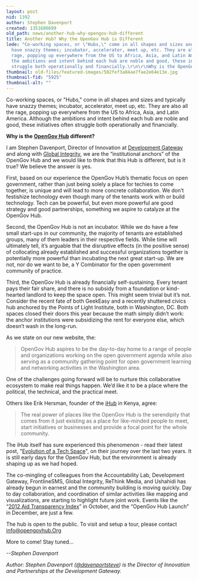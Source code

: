 ```yaml
---
layout: post
nid: 1392
author: Stephen Davenport
created: 1351686699
old_path: news/another-hub-why-opengov-hub-different
title: Another Hub? Why the OpenGov Hub is Different
lede: "Co-working spaces, or \"Hubs,\" come in all shapes and sizes and typically
  have snazzy themes; incubator, accelerator, meet up, etc. They are also all the
  rage, popping up everywhere from the US to Africa, Asia, and Latin America. Although
  the ambitions and intent behind each hub are noble and good, these initiatives often
  struggle both operationally and financially.\r\n\r\nWhy is the OpenGov Hub different?"
thumbnail: old-files/featured-images/502fef3a84ae7fae2e64e13e.jpg
thumbnail-fid: "5925"
thumbnail-alt: ""
---
```


Co-working spaces, or "Hubs," come in all shapes and sizes and typically have snazzy themes; incubator, accelerator, meet up, etc. They are also all the rage, popping up everywhere from the US to Africa, Asia, and Latin America. Although the ambitions and intent behind each hub are noble and good, these initiatives often struggle both operationally and financially.

**Why is the [OpenGov Hub](http://www.opengovhub.org) different?**

I am Stephen Davenport, Director of Innovation at [Development Gateway](/) and along with [Global Integrity](http://www.globalintegrity.org/), we are the “institutional anchors” of the OpenGov Hub and we would like to think that this Hub is different, but is it true? We believe the answer is yes.

First, based on our experience the OpenGov Hub’s thematic focus on open government, rather than just being solely a place for techies to come together, is unique and will lead to more concrete collaboration. We don’t festishize technology even though many of the tenants work with or build technology. Tech can be powerful, but even more powerful are good strategy and good partnerships, something we aspire to catalyze at the OpenGov Hub.

Second, the OpenGov Hub is not an incubator. While we do have a few small start-ups in our community, the majority of tenants are established groups, many of them leaders in their respective fields. While time will ultimately tell, it’s arguable that the disruptive effects (in the positive sense) of collocating already established and successful organizations together is potentially more powerful than incubating the next great start-up. We are not, nor do we want to be, a Y Combinator for the open government community of practice.

Third, the OpenGov Hub is already financially self-sustaining. Every tenant pays their fair share, and there is no subsidy from a foundation or kind-hearted landlord to keep the space open. This might seem trivial but it’s not. Consider the recent fate of both GeekEasy and a recently shuttered civics hub anchored by the Points of Light Institute, both in Washington, DC. Both spaces closed their doors this year because the math simply didn’t work: the anchor institutions were subsidizing the rent for everyone else, which doesn’t wash in the long-run.

As we state on our new website, the:
> OpenGov Hub aspires to be the day-to-day home to a range of people and organizations working on the open government agenda while also serving as a community gathering point for open government learning and networking activities in the Washington area.

One of the challenges going forward will be to nurture this collaborative ecosystem to make real things happen. We’d like it to be a place where the political, the technical, and the practical meet.

Others like Erik Hersman, founder of the [iHub](http://www.ihub.co.ke/pages/home.php) in Kenya, agree:

> The real power of places like the OpenGov Hub is the serendipity that comes from it just existing as a place for like-minded people to meet, start initiatives or businesses and provide a focal point for the whole community.

The iHub itself has sure experienced this phenomenon - read their latest post, "[Evolution of a Tech Space](http://www.ihub.co.ke/blog/2012/08/evolution-of-a-tech-space/)", on their journey over the last two years. It is still early days for the OpenGov Hub, but the environment is already shaping up as we had hoped.

The co-mingling of colleagues from the Accountability Lab, Development Gateway, FrontlineSMS, Global Integrity, ReThink Media, and Ushahidi has already begun in earnest and the community building is moving quickly. Day to day collaboration, and coordination of similar activities like mapping and visualizations, are starting to highlight future joint work. Events like the “[2012 Aid Transparency Index](http://www.publishwhatyoufund.org/index/2012-index/)” in October, and the “OpenGov Hub Launch” in December, are just a few.

 The hub is open to the public. To visit and setup a tour, please contact [info@opengovhub.Org](mailto:info@opengovhub.Org)

 More to come! Stay tuned...

*--Stephen Davenport*

*Author: Stephen Davenport ([@davenportsteve](http://www.twitter.com/davenportsteve)) is the Director of Innovation and Partnerships at the Development Gateway.*

